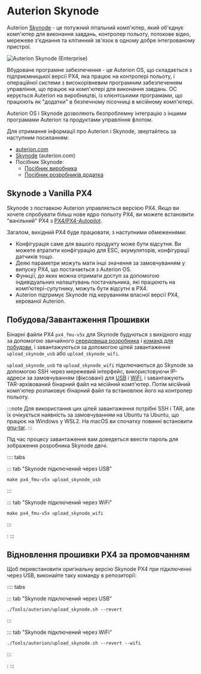 # Auterion Skynode

Auterion [Skynode](https://auterion.com/product/skynode/) - це потужний літальний комп'ютер, який об'єднує комп'ютер для виконання завдань, контролер польоту, потокове відео, мережеве з'єднання та клітинний зв'язок в одному добре інтегрованому пристрої.

![Auterion Skynode (Enterprise)](../../assets/companion_computer/auterion_skynode/skynode_small.png)

Вбудоване програмне забезпечення - це Auterion OS, що складається з підприємницької версії PX4, яка працює на контролері польоту, і операційної системи з високорівневим програмним забезпеченням управління, що працює на комп'ютері для виконання завдань. ОС керується Auterion на виробництві, із клієнтськими програмами, що працюють як "додатки" в безпечному пісочниці в місійному комп'ютері.

Auterion OS і Skynode дозволяють безпроблемну інтеграцію з іншими програмами Auterion та продуктами управління флотом.

Для отримання інформації про Auterion і Skynode, звертайтесь за наступним посиланням:

- [auterion.com](https://auterion.com/)
- [Skynode](https://auterion.com/product/skynode/) (auterion.com)
- Посібник Skynode:
  - [Посібник виробника](https://docs.auterion.com/manufacturers/getting-started/readme)
  - [Посібник розробників додатка](https://docs.auterion.com/developers/getting-started/readme)

## Skynode з Vanilla PX4

Skynode з поставкою Auterion управляється версією PX4. Якщо ви хочете спробувати більш нове ядро польоту PX4, ви можете встановити "ванільний" PX4 з [PX4/PX4-Autopilot](https://github.com/PX4/PX4-Autopilot).

Загалом, вихідний PX4 буде працювати, з наступними обмеженнями:

- Конфігурація саме для вашого продукту може бути відсутня. Ви можете втратити конфігурацію для ESC, акумуляторів, конфігурації датчиків тощо.
- Деякі параметри можуть мати інші значення за замовчуванням у випуску PX4, що постачається з Auterion OS.
- Функції, до яких можна отримати доступ за допомогою індивідуальних налаштувань постачальника, які працюють на комп’ютері-супутнику, можуть бути відсутні в PX4.
- Auterion підтримує Skynode під керуванням власної версії PX4, керованої Auterion.

## Побудова/Завантаження Прошивки

Бінарні файли PX4 `px4_fmu-v5x` для Skynode будуються з вихідного коду за допомогою звичайного [середовища розробника](../dev_setup/dev_env.md) і [команд для побудови](../dev_setup/building_px4.md), і завантажуються за допомогою цілей завантаження `upload_skynode_usb` або `upload_skynode_wifi`.

`upload_skynode_usb` та `upload_skynode_wifi` підключаються до Skynode за допомогою SSH через мережевий інтерфейс, використовуючи IP-адреси за замовчуванням (фіксовані) для [USB](https://docs.auterion.com/manufacturers/avionics/skynode/advanced-configuration/connecting-to-skynode) і [WiFi](https://docs.auterion.com/manufacturers/avionics/skynode/advanced-configuration/configuration), і завантажують TAR-архівований бінарний файл на місійний комп'ютер. Потім місійний комп'ютер розпаковує бінарний файл та встановлює його на контролер польоту.

:::note
Для використання цих цілей завантаження потрібні SSH і TAR, але їх очікується наявність за замовчуванням на Ubuntu та Ubuntu, що працює на Windows у WSL2. На macOS ви спочатку повинні встановити [gnu-tar](https://formulae.brew.sh/formula/gnu-tar).
:::

Під час процесу завантаження вам доведеться ввести пароль для зображення розробника Skynode двічі.

:::: tabs

::: tab "Skynode підключений через USB"

```
make px4_fmu-v5x upload_skynode_usb
```

:::

::: tab "Skynode підключений через WiFi"

```
make px4_fmu-v5x upload_skynode_wifi
```

:::

:
:::

## Відновлення прошивки PX4 за промовчанням

Щоб перевстановити оригінальну версію Skynode PX4 при підключенні через USB, виконайте таку команду в репозиторії:

:::: tabs

::: tab "Skynode підключений через USB"

```
./Tools/auterion/upload_skynode.sh --revert
```

:::

::: tab "Skynode підключений через WiFi"

```
./Tools/auterion/upload_skynode.sh --revert --wifi
```

:::

:
:::

